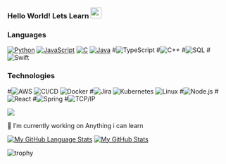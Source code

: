 ### Hello World! Lets Learn <img src="https://media.giphy.com/media/hvRJCLFzcasrR4ia7z/giphy.gif" width="25px">



### Languages

[![Python](https://img.shields.io/badge/-Python-000?&logo=python)](https://github.com/adamalston?tab=repositories&q=&type=&language=python)
[![JavaScript](https://img.shields.io/badge/-JavaScript-000?&logo=JavaScript&logoColor=ddc508)](https://github.com/adamalston?tab=repositories&q=&type=&language=javascript)
[![C](https://img.shields.io/badge/-C-000?&logo=C)](https://github.com/adamalston?tab=repositories&q=&type=&language=c)
[![Java](https://img.shields.io/badge/-Java-000?&logo=Java&logoColor=007396)](https://github.com/adamalston?tab=repositories&q=&type=&language=java)
#![TypeScript](https://img.shields.io/badge/-TypeScript-000?&logo=TypeScript&logoColor=007ACC)
#![C++](https://img.shields.io/badge/-C++-000?&logo=c%2b%2b&logoColor=00599C)
#![SQL](https://img.shields.io/badge/-SQL-000?&logo=MySQL&logoColor=4479A1)
#![Swift](https://img.shields.io/badge/-Swift-000?&logo=Swift)

### Technologies

#![AWS](https://img.shields.io/badge/-AWS-000?&logo=Amazon-AWS&logoColor=fff)
![CI/CD](https://img.shields.io/badge/-CI%2FCD-000?&logo=CircleCI&logoColor=fff)
![Docker](https://img.shields.io/badge/-Docker-000?&logo=Docker)
#![Jira](https://img.shields.io/badge/-Jira-000?&logo=Jira-Software&logoColor=0052CC)
![Kubernetes](https://img.shields.io/badge/-Kubernetes-000?&logo=Kubernetes)
![Linux](https://img.shields.io/badge/-Linux-000?&logo=Linux&logoColor=FCC624)
#![Node.js](https://img.shields.io/badge/-Node.js-000?&logo=node.js)
#![React](https://img.shields.io/badge/-React-000?&logo=React)
#![Spring](https://img.shields.io/badge/-Spring-000?&logo=Spring)
#![TCP/IP](https://img.shields.io/badge/-TCP%2FIP-000?&logo=Cisco)

![](https://visitor-badge.glitch.me/badge?page_id=Appdev33.Appdev33)
<!--
**Appdev33/Appdev33** is a ✨ _special_ ✨ repository because its `README.md` (this file) appears on your GitHub profile.

Here are some ideas to get you started:

 
  
  
- 🌱 I’m currently learning ...
- 👯 I’m looking to collaborate on ...
- 🤔 I’m looking for help with ...
- 💬 Ask me about ...
- 📫 How to reach me: ...
- 😄 Pronouns: ...
- ⚡ Fun fact: ...-->


 🔭 I’m currently working on Anything i can learn

[![My GitHub Language Stats](https://github-readme-stats.vercel.app/api/top-langs/?username=Appdev33&langs_count=100&theme=tokyonight)]()
[![My GitHub Stats](https://github-readme-stats.vercel.app/api/?username=Appdev33&count_private=true&theme=tokyonight&showicons=true)]()<br>



![trophy](https://github-profile-trophy.vercel.app/?username=Appdev33&theme=onedark)

